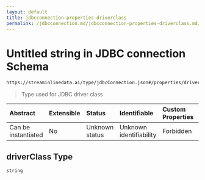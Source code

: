 ```yaml
---
layout: default
title: jdbcconnection-properties-driverclass
permalink: /jdbcconnection.md/jdbcconnection-properties-driverclass.md/
---
```

# Untitled string in JDBC connection Schema

```txt
https://streaminlinedata.ai/type/jdbcConnection.json#/properties/driverClass
```



> Type used for JDBC driver class

| Abstract            | Extensible | Status         | Identifiable            | Custom Properties | Additional Properties | Access Restrictions | Defined In                                                                |
| :------------------ | :--------- | :------------- | :---------------------- | :---------------- | :-------------------- | :------------------ | :------------------------------------------------------------------------ |
| Can be instantiated | No         | Unknown status | Unknown identifiability | Forbidden         | Allowed               | none                | [jdbcConnection.json*](jdbcConnection.md "open original schema") |

## driverClass Type

`string`
